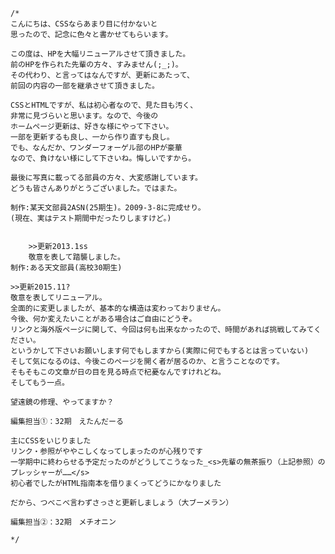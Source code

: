 	/*
	こんにちは、CSSならあまり目に付かないと
	思ったので、記念に色々と書かせてもらいます。

	この度は、HPを大幅リニューアルさせて頂きました。
	前のHPを作られた先輩の方々、すみません(;_;)。
	その代わり、と言ってはなんですが、更新にあたって、
	前回の内容の一部を継承させて頂きました。

	CSSとHTMLですが、私は初心者なので、見た目も汚く、
	非常に見づらいと思います。なので、今後の
	ホームページ更新は、好きな様にやって下さい。
	一部を更新するも良し、一から作り直すも良し。
	でも、なんだか、ワンダーフォーゲル部のHPが豪華
	なので、負けない様にして下さいね。悔しいですから。

	最後に写真に載ってる部員の方々、大変感謝しています。
	どうも皆さんありがとうございました。ではまた。

	制作:某天文部員2ASN(25期生)。2009-3-8に完成せり。
	(現在、実はテスト期間中だったりしますけど。)


        >>更新2013.1ss
        敬意を表して踏襲しました。
	制作:ある天文部員(高校30期生)

	>>更新2015.11?
	敬意を表してリニューアル。
	全面的に変更しましたが、基本的な構造は変わっておりません。
	今後、何か変えたいことがある場合はご自由にどうぞ。
	リンクと海外版ページに関して、今回は何も出来なかったので、時間があれば挑戦してみてください。
	というかして下さいお願いします何でもしますから(実際に何でもするとは言っていない)
	そして気になるのは、今後このページを開く者が居るのか、と言うことなのです。
	そもそもこの文章が日の目を見る時点で杞憂なんですけれどね。
	そしてもう一点。
 
 	望遠鏡の修理、やってますか？

	編集担当①：32期　えたんだーる

	主にCSSをいじりました
	リンク・参照がややこしくなってしまったのが心残りです
	一学期中に終わらせる予定だったのがどうしてこうなった_<s>先輩の無茶振り（上記参照）のプレッシャーが……</s>
	初心者でしたがHTML指南本を借りまくってどうにかなりました

	だから、つべこべ言わずさっさと更新しましょう（大ブーメラン）

	編集担当②：32期　メチオニン

	*/
